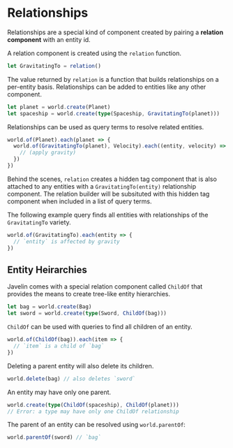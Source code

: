 # Relationships

Relationships are a special kind of component created by pairing a **relation component** with an entity id.

A relation component is created using the `relation` function.

```ts
let GravitatingTo = relation()
```

The value returned by `relation` is a function that builds relationships on a per-entity basis. Relationships can be added to entities like any other component.

```ts
let planet = world.create(Planet)
let spaceship = world.create(type(Spaceship, GravitatingTo(planet)))
```

Relationships can be used as query terms to resolve related entities.

```ts
world.of(Planet).each(planet => {
  world.of(GravitatingTo(planet), Velocity).each((entity, velocity) => {
    // (apply gravity)
  })
})
```

Behind the scenes, `relation` creates a hidden tag component that is also attached to any entities with a `GravitatingTo(entity)` relationship component. The relation builder will be subsituted with this hidden tag component when included in a list of query terms.

The following example query finds all entities with relationships of the `GravitatingTo` variety.

```ts
world.of(GravitatingTo).each(entity => {
  // `entity` is affected by gravity
})
```

## Entity Heirarchies

Javelin comes with a special relation component called `ChildOf` that provides the means to create tree-like entity hierarchies.

```ts
let bag = world.create(Bag)
let sword = world.create(type(Sword, ChildOf(bag)))
```

`ChildOf` can be used with queries to find all children of an entity.

```ts
world.of(ChildOf(bag)).each(item => {
  // `item` is a child of `bag`
})
```

Deleting a parent entity will also delete its children.

```ts
world.delete(bag) // also deletes `sword`
```

An entity may have only one parent.

```ts
world.create(type(ChildOf(spaceship), ChildOf(planet)))
// Error: a type may have only one ChildOf relationship
```

The parent of an entity can be resolved using `world.parentOf`:

```ts
world.parentOf(sword) // `bag`
```